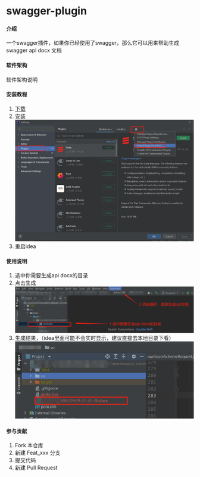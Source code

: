 # swagger-plugin

#### 介绍
一个swagger插件，如果你已经使用了swagger，那么它可以用来帮助生成swagger api docx 文档

#### 软件架构
软件架构说明


#### 安装教程

1.  [下载](https://gitee.com/xianbingwei/swagger-plugin/blob/master/swagger-helper.zip)
2.  安装
![输入图片说明](image1.png)
3. 重启idea
#### 使用说明

1.  选中你需要生成api docx的目录
2.  点击生成
![输入图片说明](image.png)
3.  生成结果，（idea里面可能不会实时显示，建议直接去本地目录下看）
![输入图片说明](res.png)

#### 参与贡献

1.  Fork 本仓库
2.  新建 Feat_xxx 分支
3.  提交代码
4.  新建 Pull Request


